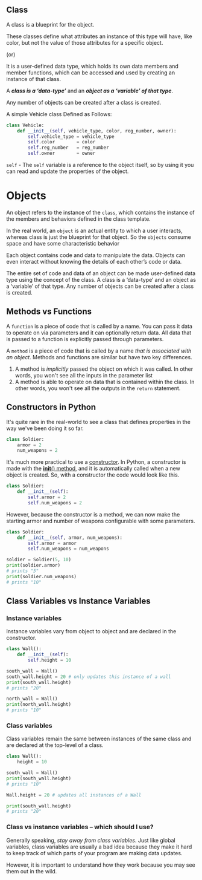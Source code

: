 ## Class



A class is a blueprint for the object.



These classes define what attributes an instance of this type will have, like color, but not the value of those attributes for a specific object.



(or)



It is a user-defined data type, which holds its own data members and member functions, which can be accessed and used by creating an instance of that class.



A ***class is a ‘data-type’*** and an ***object as a ‘variable’ of that type***. 

Any number of objects can be created after a class is created.



A simple Vehicle class Defined as Follows:



```python
class Vehicle:
    def __init__(self, vehicle_type, color, reg_number, owner):
        self.vehicle_type = vehicle_type
        self.color        = color
        self.reg_number   = reg_number
        self.owner        = owner
```



``self`` - The `self` variable is a reference to the object itself, so by using it you can read and update the properties of the object.

# Objects

An object refers to the instance of the `class`, which contains the instance of the members and behaviors defined in the class template. 



In the real world, an `object` is an actual entity to which a user interacts, whereas class is just the blueprint for that object. So the `objects` consume space and have some characteristic behavior



Each object contains code and data to manipulate the data. Objects can even interact without knowing the details of each other’s code or data. 



The entire set of code and data of an object can be made user-defined data type using the concept of the class. A class is a ‘data-type’ and an object as a ‘variable’ of that type. Any number of objects can be created after a class is created.

## Methods vs Functions

A `function` is a piece of code that is called by a name. You can pass it data to operate on via parameters and it can optionally return data. All data that is passed to a function is explicitly passed through parameters.



A `method` is a piece of code that is called by a name *that is associated with an object*. Methods and functions are similar but have two key differences.

1. A method is *implicitly* passed the object on which it was called. In other words, you won't see all the inputs in the parameter list
2. A method is able to operate on data that is contained within the class. In other words, you won't see all the outputs in the `return` statement.

## Constructors in Python

It's quite rare in the real-world to see a class that defines properties in the way we've been doing it so far.

```python
class Soldier:
    armor = 2
    num_weapons = 2
```

It's much more practical to use a [constructor](https://en.wikipedia.org/wiki/Constructor_(object-oriented_programming)). In Python, a constructor is made with the [__init__() method](https://docs.python.org/3/reference/datamodel.html#object.__init__), and it is automatically called when a new object is created. So, with a constructor the code would look like this.

```python
class Soldier:
    def __init__(self):
        self.armor = 2
        self.num_weapons = 2
```

However, because the constructor is a method, we can now make the starting armor and number of weapons configurable with some parameters.

```python
class Soldier:
    def __init__(self, armor, num_weapons):
        self.armor = armor
        self.num_weapons = num_weapons

soldier = Soldier(5, 10)
print(soldier.armor)
# prints "5"
print(soldier.num_weapons)
# prints "10"
```

## Class Variables vs Instance Variables

### Instance variables

Instance variables vary from object to object and are declared in the constructor.

```python
class Wall():
    def __init__(self):
        self.height = 10

south_wall = Wall()
south_wall.height = 20 # only updates this instance of a wall
print(south_wall.height)
# prints "20"

north_wall = Wall()
print(north_wall.height)
# prints "10"
```

### Class variables

Class variables remain the same between instances of the same class and are declared at the top-level of a class.

```python
class Wall():
    height = 10

south_wall = Wall()
print(south_wall.height)
# prints "10"

Wall.height = 20 # updates all instances of a Wall

print(south_wall.height)
# prints "20"
```

### **Class vs instance variables – which should I use?**

Generally speaking, *stay away from class variables*. Just like global variables, class variables are usually a bad idea because they make it hard to keep track of which parts of your program are making data updates.

However, it is important to understand how they work because you may see them out in the wild.